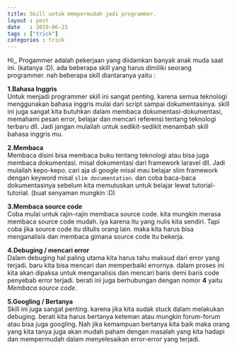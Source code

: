 ```yaml
---
title: Skill untuk mempermudah jadi programmer.
layout : post
date   : 2019-06-23
tags : ["trick"]
categories : trick
---
```


Hi,,
Progammer adalah pekerjaan yang diidamkan banyak anak muda saat ini. (katanya :D).
ada beberapa skill  yang harus dimiliki seorang programmer.
nah beberapa skill diantaranya yaitu :

**1.Bahasa Inggris** <br>
Untuk menjadi programmer skill ini sangat penting. karena semua teknologi menggunakan bahasa inggris mulai dari script sampai dokumentasinya.
skill ini juga sangat kita butuhkan dalam membaca dokumentasi-dokumentasi, memahami pesan error, belajar dan mencari referensi tentang teknologi terbaru dll. Jadi jangan mulailah untuk sedikit-sedikit menambah skill bahasa inggris mu.

**2.Membaca** <br>
Membaca disini bisa membaca buku tentang teknologi atau bisa juga membaca dokumentasi. misal dokumentasi dari framework laravel dll.
Jadi mulailah kepo-kepo. cari aja di google misal mau belajar slim framework dengan keyword misal `slim documentation`. dan coba baca-baca dokumentasinya sebelum kita memutuskan untuk belajar lewat tutorial-tutorial. (buat senyaman mungkin :D)

**3.Membaca source code** <br>
Coba mulai untuk rajin-rajin membaca source code. kita mungkin merasa membaca source code mudah. iya karena itu yang nulis kita sendiri. Tapi coba jika source code itu ditulis orang lain.
maka kita harus bisa menganalisis dan membaca gimana source code itu bekerja.

**4.Debuging / mencari error** <br>
Dalam debuging hal paling utama  kita harus tahu maksud dari error yang terjadi. baru kita bisa mencari dan memperbaiki errornya.
dalam proses ini kita akan dipaksa untuk menganalisis dan mencari baris demi baris code penyebab error terjadi.
berati ini juga berhubungan dengan nomor **4** yaitu *Membaca source code*.

**5.Googling / Bertanya** <br>
Skill ini juga sangat penting. karena jika kita sudak stuck dalam melakukan debuging.
berati kita harus bertanya keteman atau mungkin forum-forum atau bisa juga googling.
Nah jika kemampuan bertanya kita baik maka orang yang kita tanya juga akan mudah paham dengan masalah yang kita hadapi dan mempermudah dalam menyelesaikan error-error yang terjadi.
